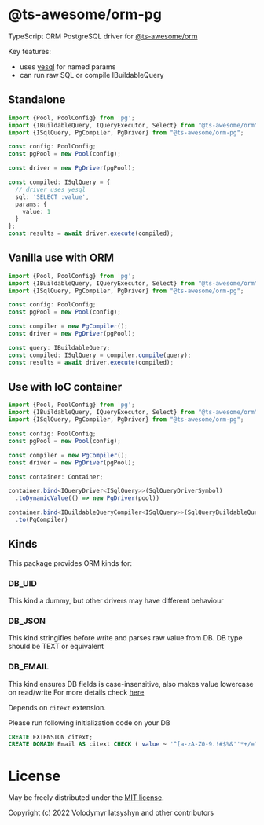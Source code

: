 # @ts-awesome/orm-pg

TypeScript ORM PostgreSQL driver for [@ts-awesome/orm](https://github.com/ts-awesome/orm)

Key features:

* uses [yesql](https://github.com/pihvi/yesql#readme) for named params
* can run raw SQL or compile IBuildableQuery


## Standalone

```ts
import {Pool, PoolConfig} from 'pg';
import {IBuildableQuery, IQueryExecutor, Select} from "@ts-awesome/orm";
import {ISqlQuery, PgCompiler, PgDriver} from "@ts-awesome/orm-pg"; 

const config: PoolConfig;
const pgPool = new Pool(config);

const driver = new PgDriver(pgPool);

const compiled: ISqlQuery = {
  // driver uses yesql
  sql: 'SELECT :value',
  params: {
    value: 1
  }
};
const results = await driver.execute(compiled);
```

## Vanilla use with ORM

```ts
import {Pool, PoolConfig} from 'pg';
import {IBuildableQuery, IQueryExecutor, Select} from "@ts-awesome/orm";
import {ISqlQuery, PgCompiler, PgDriver} from "@ts-awesome/orm-pg"; 

const config: PoolConfig;
const pgPool = new Pool(config);

const compiler = new PgCompiler();
const driver = new PgDriver(pgPool);

const query: IBuildableQuery;
const compiled: ISqlQuery = compiler.compile(query);
const results = await driver.execute(compiled);
```

## Use with IoC container

```ts
import {Pool, PoolConfig} from 'pg';
import {IBuildableQuery, IQueryExecutor, Select} from "@ts-awesome/orm";
import {ISqlQuery, PgCompiler, PgDriver} from "@ts-awesome/orm-pg"; 

const config: PoolConfig;
const pgPool = new Pool(config);

const compiler = new PgCompiler();
const driver = new PgDriver(pgPool);

const container: Container;

container.bind<IQueryDriver<ISqlQuery>>(SqlQueryDriverSymbol)
  .toDynamicValue(() => new PgDriver(pool))

container.bind<IBuildableQueryCompiler<ISqlQuery>>(SqlQueryBuildableQueryCompilerSymbol)
  .to(PgCompiler)
```

## Kinds

This package provides ORM kinds for: 

### DB_UID

This kind a dummy, but other drivers may have different behaviour

### DB_JSON 

This kind stringifies before write and parses raw value from DB. 
DB type should be TEXT or equivalent

### DB_EMAIL

This kind ensures DB fields is case-insensitive, also makes value lowercase on read/write
For more details check [here](https://dba.stackexchange.com/questions/68266/what-is-the-best-way-to-store-an-email-address-in-postgresql)

Depends on `citext` extension. 

Please run following initialization code on your DB

```sql
CREATE EXTENSION citext;
CREATE DOMAIN Email AS citext CHECK ( value ~ '^[a-zA-Z0-9.!#$%&''*+/=?^_`{|}~-]+@[a-zA-Z0-9](?:[a-zA-Z0-9-]{0,61}[a-zA-Z0-9])?(?:\.[a-zA-Z0-9](?:[a-zA-Z0-9-]{0,61}[a-zA-Z0-9])?)*$' );
```

# License
May be freely distributed under the [MIT license](https://opensource.org/licenses/MIT).

Copyright (c) 2022 Volodymyr Iatsyshyn and other contributors
